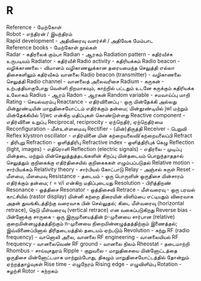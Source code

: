 # R
Reference - மேற்கோள் \
Robot -  எந்திரன் / இயந்திரம் \
Rapid development - அதிவிரைவு வளர்ச்சி / அதிவேக மேம்பாட \
Reference books - மேற்கோள் நூல்கள்\
Radar - கதிரலைக் கும்பா
Radian - ஆரகம்
Radiation pattern - கதிர்வீச்சு உருபடிவம்
Radiator - கதிர்வீசி
Radio activity - கதிரியக்கம்
Radio beacon - வழிக்காணலை - விமானம் வழிகாணலுக்கான தரையமைந்த செலுத்தி எல்லா திசைகளிலும் கதிர்வீசும் வானலை
Radio beacon (transmitter) - வழிகாணலை செலுத்தி
Radio channel - வானலைத் அலைவரிசை
Radium - கருகன் - உற்பத்தியாகுபோது வெள்ளி நிறமாகவும், காற்றில் பட்டதும் உடனே கருக்கும் கதிரியக்க உலோகம்
Radius - ஆரம்
Radon - ஆரகன்
Random variable - சமவாய்ப்பு மாறி
Rating - செயல்வரம்பு
Reactance - எதிர்வினைப்பு - ஒரு மின்தேக்கி அல்லது மின்தூண்டியின் மாறுதிசையோட்டம் எதிர்க்கும் தன்மை; மின்தூண்டியில் jwl மற்றும் மின்தேக்கியில் 1/jwc என்கிற மதிப்புகள் கொண்டுள்ளது
Reactive component - எதிர்வினை உறுப்பு
Reciprocal, reciprocity - ஏற்றெதிர், ஏற்றெதிர்மை
Reconfiguration - மீள்உள்ளமைவு
Rectifier - (மின்)திருத்தி
Receiver - பெறுவி
Reflex klystron oscillator - எதிர்வினை மின் கற்றையலைவி/கற்றையலைப்பி
Refract - திரிபுறு
Refraction - ஒளித்திரிபு
Refractive index - ஒளித்திரிபுக் கெழு
Reflection (light, images) - எதிரொளி
Reflection (electric signals) - எதிரலை - முடிப்பு மின்தடை மற்றும் மின்செலுத்துத்தடங்களின் சிறப்பு மின்தடையம் பொறுந்தாததால் செலுத்தும் குறிகைக்கு எதிர்திசையில் குறிகைககள் எழும்பப்படுதல்
Relative motion - சார்பியக்கம்
Relativity theory - சார்பியல் கோட்பாடு
Relay - அஞ்சல் சுருள்
Reset - மீளமை, மீளமைவு
Resistance - தடையம் - ஒரு பொருளின் ஒருதிசை மின்சாரம் எதிர்க்கும் தன்மை; r = v/i என்கிற மதிப்புடையது
Resolution - பிரித்திறண்
Resonance - ஒத்திசை
Resonator - ஒத்திசைவி
Retrace - மீள்வரைவு - ஒரு பரவல் காட்சியில் (rastor display) மின்னி கற்றை திரையின் விளிம்பை எட்டியதும் விரைவாக அதன் துவங்கிடத்திற்கு வரைவாக பின் செல்லுதல்; கிடை மீள்வரைவு (horizontal retrace), நெடு மீள்வரைவு (vertical retrace) என வகைப்படுகிறது
Reverse bias - பின்னோக்கு சாருகை - ஒரு இருமுனையத்தின் p-முனையை சார்பான (relative) குறைமின்னழுத்தத்திற்கும் n-முனையை நிறைமின்னழுத்தத்திற்கும் இணைத்தல்; இவ்விணைப்பினால் திரிதடையத்தில் தடையம் ஏற்படும்
Revolution - சுற்று
RF (radio frequency) - வானொலி அலை, வானலை
RF engineering - வானலையியல்
RF frequency - வானலைவெண்
RF ground - வானலை நிலம்
Rheostat - தடைமாற்றி
Rhombus - சாய்வுசதுரம்
Ripple - குறுவலை - மாறுதிசையை மின்னோட்டத்தை ஒருதிசை மின்னோட்டமாக மாற்றும்போது, திகழும் மாறுதிசையோட்டத்தில் தோன்றும் ஏற்றத்தாழ்வுகள்
Rise time - எழுநேரம்
Rising edge - எழுவிளிம்பு
Rotation - சுழற்சி
Rotor - சுற்றகம்